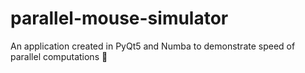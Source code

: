 # parallel-mouse-simulator
An application created in PyQt5 and Numba to demonstrate speed of parallel computations 🐁
